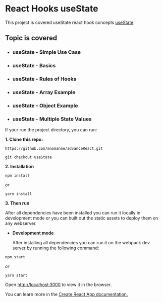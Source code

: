 # React Hooks useState

This project is covered useState react hook concepts [useState](https://usestate-react-hooks.netlify.app/)

## Topic is covered

- ### useState - Simple Use Case

- ### useState - Basics

- ### useState - Rules of Hooks

- ### useState - Array Example

- ### useState - Object Example

- ### useState - Multiple State Values

If your run the project directory, you can run:

**1. Clone this repo:**

```git
https://github.com/mnomanme/advanceReact.git
```

```git
git checkout useState
```

**2. Installation**

```npm
npm install
```

_or_

```yarn
yarn install
```

**3. Then run**

After all dependencies have been installed you can run it locally in development mode or you can built out the static assets to deploy them on any webserver.

- **Development mode**

  After installing all dependencies you can run it on the webpack dev server by running the following command:

```npm
npm start
```

_or_

```yarn
yarn start
```

Open <http://localhost:3000> to view it in the browser.

You can learn more in the [Create React App documentation.](https://create-react-app.dev/docs/getting-started/)
